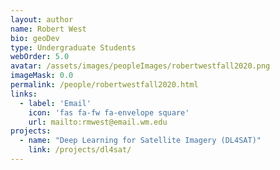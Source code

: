 ```yaml
---
layout: author
name: Robert West
bio: geoDev
type: Undergraduate Students
webOrder: 5.0
avatar: /assets/images/peopleImages/robertwestfall2020.png
imageMask: 0.0
permalink: /people/robertwestfall2020.html 
links:
  - label: 'Email'
    icon: 'fas fa-fw fa-envelope square'
    url: mailto:rmwest@email.wm.edu
projects:
  - name: "Deep Learning for Satellite Imagery (DL4SAT)"
    link: /projects/dl4sat/
---
```

